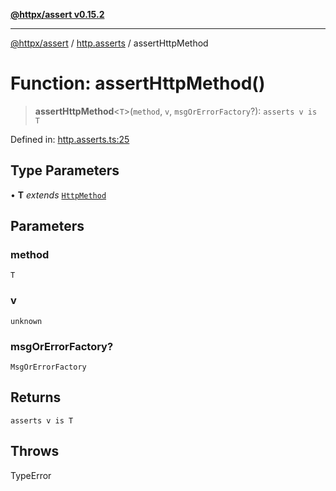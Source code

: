 [**@httpx/assert v0.15.2**](../../README.md)

***

[@httpx/assert](../../README.md) / [http.asserts](../README.md) / assertHttpMethod

# Function: assertHttpMethod()

> **assertHttpMethod**\<`T`\>(`method`, `v`, `msgOrErrorFactory`?): `asserts v is T`

Defined in: [http.asserts.ts:25](https://github.com/belgattitude/httpx/blob/68e7ebef40f7182365676b3a21f99e398b93dd78/packages/assert/src/http.asserts.ts#L25)

## Type Parameters

• **T** *extends* [`HttpMethod`](../../http.types/type-aliases/HttpMethod.md)

## Parameters

### method

`T`

### v

`unknown`

### msgOrErrorFactory?

`MsgOrErrorFactory`

## Returns

`asserts v is T`

## Throws

TypeError
